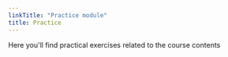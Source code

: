 ```yaml
---
linkTitle: "Practice module"
title: Practice
---
```


Here you'll find practical exercises related to the course contents